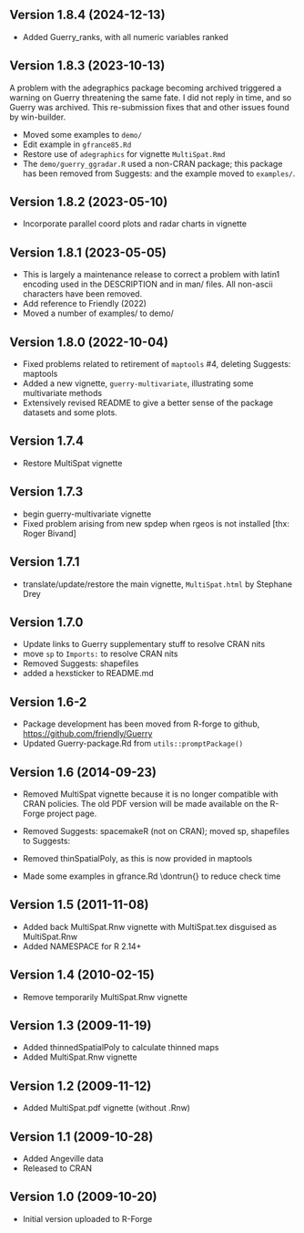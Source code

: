 ## Version 1.8.4 (2024-12-13)

* Added Guerry_ranks, with all numeric variables ranked

## Version 1.8.3 (2023-10-13)

A problem with the adegraphics package becoming archived triggered a warning on Guerry
threatening the same fate. I did not reply in time, and so Guerry was archived.
This re-submission fixes that and other issues found by win-builder.

* Moved some examples to `demo/`
* Edit example in `gfrance85.Rd`
* Restore use of `adegraphics` for vignette `MultiSpat.Rmd`
* The `demo/guerry_ggradar.R` used a non-CRAN package; this package has been removed from Suggests: and the example moved to `examples/`.

## Version 1.8.2 (2023-05-10)

* Incorporate parallel coord plots and radar charts in vignette

## Version 1.8.1 (2023-05-05)

* This is largely a maintenance release to correct a problem with latin1 encoding used in the DESCRIPTION and in man/ files. All non-ascii characters have been removed.
* Add reference to Friendly (2022)
* Moved a number of examples/ to demo/

## Version 1.8.0 (2022-10-04)

* Fixed problems related to retirement of `maptools` #4, deleting Suggests: maptools
* Added a new vignette, `guerry-multivariate`, illustrating some multivariate methods
* Extensively revised README to give a better sense of the package datasets and some plots.


## Version 1.7.4

* Restore MultiSpat vignette


## Version 1.7.3

* begin guerry-multivariate vignette
* Fixed problem arising from new spdep when rgeos is not installed [thx: Roger Bivand]

## Version 1.7.1

* translate/update/restore the main vignette, `MultiSpat.html` by Stephane Drey


## Version 1.7.0

* Update links to Guerry supplementary stuff to resolve CRAN nits
* move `sp` to `Imports:` to resolve CRAN nits
* Removed Suggests: shapefiles
* added a hexsticker to README.md

## Version 1.6-2

* Package development has been moved from R-forge to github, https://github.com/friendly/Guerry
* Updated Guerry-package.Rd from `utils::promptPackage()`

## Version 1.6 (2014-09-23)
*	Removed MultiSpat vignette because it is no longer compatible with CRAN policies. The old
	PDF version will be made available on the R-Forge project page.
	
*	Removed Suggests: spacemakeR (not on CRAN); moved sp, shapefiles to Suggests:
*	Removed thinSpatialPoly, as this is now provided in maptools
*	Made some examples in gfrance.Rd \dontrun{} to reduce check time

## Version 1.5 (2011-11-08)
*	Added back MultiSpat.Rnw vignette with MultiSpat.tex disguised as MultiSpat.Rnw
*	Added NAMESPACE for R 2.14+

## Version 1.4 (2010-02-15)
*	Remove temporarily MultiSpat.Rnw vignette

## Version 1.3 (2009-11-19)
*	Added thinnedSpatialPoly to calculate thinned maps
*	Added MultiSpat.Rnw vignette

## Version 1.2 (2009-11-12)
*	Added MultiSpat.pdf vignette (without .Rnw)

## Version 1.1 (2009-10-28)
*	Added Angeville data
*	Released to CRAN

## Version 1.0 (2009-10-20)
*   Initial version uploaded to R-Forge


